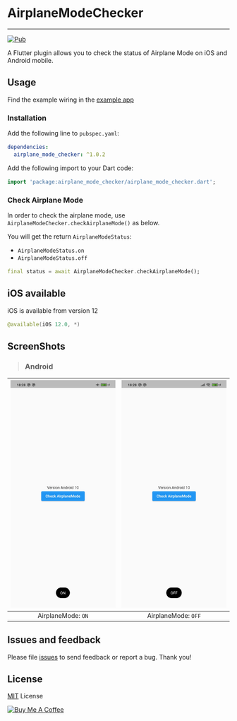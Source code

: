# AirplaneModeChecker

------

[![Pub](https://img.shields.io/pub/v/airplane_mode_checker.svg)](https://pub.dev/packages/airplane_mode_checker)

A Flutter plugin allows you to check the status of Airplane Mode on iOS and Android mobile.

## Usage 
Find the example wiring in the [example app](https://github.com/14h4i/airplane_mode_checker/blob/master/example/lib/main.dart)
### Installation

Add the following line to `pubspec.yaml`:

```yaml
dependencies:
  airplane_mode_checker: ^1.0.2
```

Add the following import to your Dart code:

```dart
import 'package:airplane_mode_checker/airplane_mode_checker.dart';
```


### Check Airplane Mode

In order to check the airplane mode, use ```AirplaneModeChecker.checkAirplaneMode()``` as below.  

You will get the return `AirplaneModeStatus`:
- `AirplaneModeStatus.on`
- `AirplaneModeStatus.off`


```dart
final status = await AirplaneModeChecker.checkAirplaneMode();
```


## iOS available

iOS is available from version 12

```swift
@available(iOS 12.0, *)
```


## ScreenShots

> ### Android
| <img src="https://raw.githubusercontent.com/14h4i/airplane_mode_checker/master/screenshots/on.jpg" width="360" /> | <img src="https://raw.githubusercontent.com/14h4i/airplane_mode_checker/master/screenshots/off.jpg" width="360" /> |
| :------------: | :------------: |
| AirplaneMode: `ON` | AirplaneMode: `OFF` |



## Issues and feedback

Please file [issues](https://github.com/14h4i/airplane_mode_checker/issues) to send feedback or report a bug. Thank you!


## License

[MIT](https://mit-license.org) License

<a href="https://www.buymeacoffee.com/14h4i" target="_blank"><img src="https://cdn.buymeacoffee.com/buttons/default-orange.png" alt="Buy Me A Coffee" height="41" width="174"></a>


